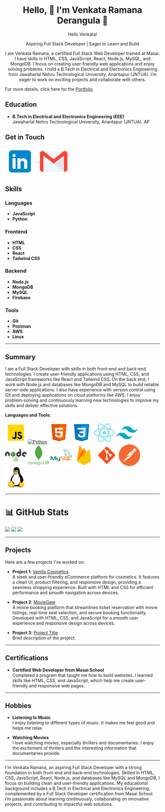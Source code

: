 <h1 align="center">Hello, 👋  I'm Venkata Ramana Derangula 🎉</h1>


<p align="center">Hello Venkata!</p>
<p align="center">Aspiring Full Stack Developer | Eager to Learn and Build</p>

<p align="center">
    I am Venkata Ramana, a certified Full Stack Web Developer trained at Masai. I have skills in HTML, CSS, JavaScript, React, Node.js, MySQL, and MongoDB. I focus on creating user-friendly web applications and enjoy solving problems. I hold a B.Tech in Electrical and Electronics Engineering from Jawaharlal Nehru Technological University, Anantapur (JNTUA). I’m eager to work on exciting projects and collaborate with others.
</p>

For more details, click here for the [Portfolio](https://venkataramanaderangula.netlify.app/)

## Education
- **B.Tech in Electrical and Electronics Engineering (EEE)**  
  Jawaharlal Nehru Technological University, Anantapur (JNTUA), AP

## Get in Touch

<a href="https://www.linkedin.com/in/venkataramanaderangula/" target="_blank">
  <img src="https://github.com/VenkataRamanaDerangula/DERANGULA/blob/main/images/Skills/inkedin.svg" alt="LinkedIn" width="96" height="96" style="vertical-align: middle; margin-right: 10px;">
</a>
<a href="mailto:derangularamana22@gmail.com">
  <img src="https://github.com/VenkataRamanaDerangula/DERANGULA/blob/main/images/Skills/email.png" alt="Email" width="96" height="96" style="vertical-align: middle;">
</a>


## Skills

### Languages
- **JavaScript**  
- **Python**

### Frontend
- **HTML**  
- **CSS**  
- **React**  
- **Tailwind CSS**  

### Backend
- **Node.js**  
- **MongoDB**  
- **MySQL**  
- **Firebase**  

### Tools
- **Git**  
- **Postman**  
- **AWS**  
- **Linux**  

---

## Summary

I am a Full Stack Developer with skills in both front-end and back-end technologies. I create user-friendly applications using HTML, CSS, and JavaScript frameworks like React and Tailwind CSS. On the back end, I work with Node.js and databases like MongoDB and MySQL to build reliable server-side applications. I also have experience with version control using Git and deploying applications on cloud platforms like AWS. I enjoy problem-solving and continuously learning new technologies to improve my skills and deliver effective solutions.

**Languages and Tools:**

[<img src="https://github.com/VenkataRamanaDerangula/DERANGULA/blob/main/images/Skills/javascript.svg" alt="JavaScript" width="70" height="70"/>](https://developer.mozilla.org/en-US/docs/Web/JavaScript) 
[<img src="https://upload.wikimedia.org/wikipedia/commons/c/c3/Python-logo-notext.svg" alt="Python" width="70" height="70"/>](https://www.python.org) 
[<img src="https://github.com/VenkataRamanaDerangula/DERANGULA/blob/main/images/Skills/html.svg" alt="HTML" width="70" height="70"/>](https://html.com) 
[<img src="https://github.com/VenkataRamanaDerangula/DERANGULA/blob/main/images/Skills/css.svg" alt="CSS" width="70" height="70"/>](https://css-tricks.com) 
[<img src="https://github.com/VenkataRamanaDerangula/DERANGULA/blob/main/images/Skills/react.svg" alt="React" width="70" height="70"/>](https://reactjs.org) 
[<img src="https://github.com/VenkataRamanaDerangula/DERANGULA/blob/main/images/Skills/tailwind.svg" alt="Tailwind CSS" width="70" height="70"/>](https://tailwindcss.com) 
[<img src="https://github.com/VenkataRamanaDerangula/DERANGULA/blob/main/images/Skills/nodejs.svg" alt="Node.js" width="70" height="70"/>](https://nodejs.org) 
[<img src="https://github.com/VenkataRamanaDerangula/DERANGULA/blob/main/images/Skills/mongodb.svg" alt="MongoDB" width="70" height="70"/>](https://www.mongodb.com) 
[<img src="https://github.com/VenkataRamanaDerangula/DERANGULA/blob/main/images/Skills/mysql.svg" alt="MySQL" width="70" height="70"/>](https://www.mysql.com) 
[<img src="https://github.com/VenkataRamanaDerangula/DERANGULA/blob/main/images/Skills/firebase.svg" alt="Firebase" width="70" height="70"/>](https://firebase.google.com) 
[<img src="https://github.com/VenkataRamanaDerangula/DERANGULA/blob/main/images/Skills/git.svg" alt="Git" width="70" height="70"/>](https://git-scm.com) 
[<img src="https://github.com/VenkataRamanaDerangula/DERANGULA/blob/main/images/Skills/postman.svg" alt="Postman" width="70" height="70"/>](https://www.postman.com) 
[<img src="https://github.com/VenkataRamanaDerangula/DERANGULA/blob/main/images/Skills/linux.svg" alt="Linux" width="70" height="70"/>](https://www.linux.org)

---

# 📊 GitHub Stats
![](https://github-readme-stats.vercel.app/api?username=VenkataRamanaDerangula&theme=default&hide_border=false&include_all_commits=true&count_private=false) 
![](https://github-readme-streak-stats.herokuapp.com/?user=VenkataRamanaDerangula&theme=default&hide_border=false) 
![](https://github-readme-stats.vercel.app/api/top-langs/?username=VenkataRamanaDerangula&theme=default&hide_border=false&include_all_commits=true&count_private=false&layout=compact)

---

## Projects

Here are a few projects I've worked on:

- **Project 1**: [Vanilla Cosmetics](https://vanilla-cosmetics.netlify.app/)  
  A sleek and user-friendly eCommerce platform for cosmetics. It features a clean UI, product filtering, and responsive design, providing a seamless shopping experience. Built with HTML and CSS for efficient performance and smooth navigation across devices.

- **Project 2**: [MovieGate](https://66d56ac1eab8d3bc631a18c5--famous-semifreddo-ecf23a.netlify.app/)  
  A movie booking platform that streamlines ticket reservation with movie listings, real-time seat selection, and secure booking functionality. Developed with HTML, CSS, and JavaScript for a smooth user experience and responsive design across devices.

- **Project 3**: [Project Title](#)  
  Brief description of the project.

---

## Certifications

- **Certified Web Developer from Masai School**  
  Completed a program that taught me how to build websites. I learned skills like HTML, CSS, and JavaScript, which help me create user-friendly and responsive web pages.

---

## Hobbies

- **Listening to Music**  
  I enjoy listening to different types of music. It makes me feel good and helps me relax.

- **Watching Movies**  
  I love watching movies, especially thrillers and documentaries. I enjoy the excitement of thrillers and the interesting information that documentaries provide.

---

I'm Venkata Ramana, an aspiring Full Stack Developer with a strong foundation in both front-end and back-end technologies. Skilled in HTML, CSS, JavaScript, React, Node.js, and databases like MySQL and MongoDB, I focus on building clean and user-friendly applications. My educational background includes a B.Tech in Electrical and Electronics Engineering, complemented by a Full Stack Developer certification from Masai School. I’m passionate about learning continuously, collaborating on innovative projects, and contributing to impactful web solutions.
